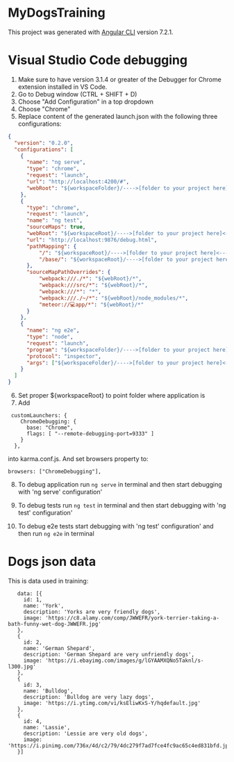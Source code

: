 # MyDogsTraining

This project was generated with [Angular CLI](https://github.com/angular/angular-cli) version 7.2.1.



# Visual Studio Code debugging

1. Make sure to have version 3.1.4 or greater of the Debugger for Chrome extension installed in VS Code.
2. Go to Debug window (CTRL + SHIFT + D)
3. Choose "Add Configuration" in a top dropdown
4. Choose "Chrome"
5. Replace content of the generated launch.json with the following three configurations:

  ```json
 {
    "version": "0.2.0",
    "configurations": [
      {
        "name": "ng serve",
        "type": "chrome",
        "request": "launch",
        "url": "http://localhost:4200/#",
        "webRoot": "${workspaceFolder}/---->[folder to your project here]<----"
      },
      {
        "type": "chrome",
        "request": "launch",
        "name": "ng test",
        "sourceMaps": true,
        "webRoot": "${workspaceRoot}/---->[folder to your project here]<----",
        "url": "http://localhost:9876/debug.html",
        "pathMapping": {
            "/": "${workspaceRoot}/---->[folder to your project here]<----",
            "/base/": "${workspaceRoot}/---->[folder to your project here]<----"
        },
        "sourceMapPathOverrides": {
            "webpack:///./*": "${webRoot}/*",
            "webpack:///src/*": "${webRoot}/*",
            "webpack:///*": "*",
            "webpack:///./~/*": "${webRoot}/node_modules/*",
            "meteor://💻app/*": "${webRoot}/*"
        }
      },
      {
        "name": "ng e2e",
        "type": "node",
        "request": "launch",
        "program": "${workspaceFolder}/---->[folder to your project here]<----/node_modules/protractor/bin/protractor",
        "protocol": "inspector",
        "args": ["${workspaceFolder}/---->[folder to your project here]<----/e2e/protractor.conf.js"]
      }
    ]
  }
  ```
6. Set proper ${workspaceRoot} to point folder where application is
7. Add 

  ```
   customLaunchers: {
      ChromeDebugging: {
        base: "Chrome",
        flags: [ "--remote-debugging-port=9333" ]
      }
    },
 ```

 into karma.conf.js. And set browsers property to:

  ```
 browsers: ["ChromeDebugging"],
 ```


 8. To debug application run 
 ```ng serve``` 
 in terminal and then start debugging with 'ng serve' configuration'

 9. To debug tests run
 ```ng test```
 in terminal and then start debugging with 'ng test' configuration'

10. To debug e2e tests start debugging with 'ng test' configuration' and then run 
 ```ng e2e```
 in terminal 



 # Dogs json data

This is data used in training:

 ```
    data: [{
      id: 1,
      name: 'York',
      description: 'Yorks are very friendly dogs',
      image: 'https://c8.alamy.com/comp/JWWEFR/york-terrier-taking-a-bath-funny-wet-dog-JWWEFR.jpg'
    },
    {
      id: 2,
      name: 'German Shepard',
      description: 'German Shepard are very unfriendly dogs',
      image: 'https://i.ebayimg.com/images/g/lGYAAMXQNo5Taknl/s-l300.jpg'
    }, 
    {
      id: 3,
      name: 'Bulldog',
      description: 'Bulldog are very lazy dogs',
      image: 'https://i.ytimg.com/vi/ksEliwKxS-Y/hqdefault.jpg'
    },
    {
      id: 4,
      name: 'Lassie',
      description: 'Lessie are very old dogs',
      image: 'https://i.pinimg.com/736x/4d/c2/79/4dc279f7ad7fce4fc9ac65c4ed831bfd.jpg'
    }]
```